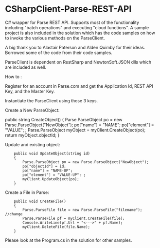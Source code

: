 CSharpClient-Parse-REST-API
===========================

C# wrapper for Parse REST API. Supports most of the functionality including "batch operations" and executing "cloud functions".
A sample project is also included in the solution which has the code samples on how to invoke the various methods on the 
ParseClient.

A big thank you to Alastair Paterson and Alden Quimby for their ideas. Borrowed some of the code from their code samples.

ParseClient is dependent on RestSharp and NewtonSoft.JSON dlls which are included as well.

How to :

Register for an account in Parse.com and get the Application Id, REST API Key, and the Master Key.

Instantiate the ParseClient using those 3 keys.

Create a New ParseObject:

public string CreateObject()
        {
            Parse.ParseObject po = new Parse.ParseObject("NewObject");
            po["name"] = "NAME";
            po["element"] = "VALUE"; ;
            Parse.ParseObject myObject = myClient.CreateObject(po);
            return myObject.objectId;
        }
        
        
Update and existing object:

        public void UpdateObject(string id)
        {
            Parse.ParseObject po = new Parse.ParseObject("NewObject");
            po["objectId"] = id;
            po["name"] = "NAME-UP";
            po["element"] = "VALUE-UP"; ;
            myClient.UpdateObject(po);
        }

Create a File in Parse:

        public void CreateFile()
        {
            Parse.ParseFile file = new Parse.ParseFile("filename"); //change
            Parse.ParseFile pf = myClient.CreateFile(file);
            Console.WriteLine(pf.Url + "<--->" + pf.Name);
            myClient.DeleteFile(file.Name);
        }


Please look at the Program.cs in the solution for other samples. 
